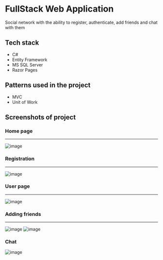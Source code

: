 # FullStack Web Application
Social network with the ability to register, authenticate, add friends and chat with them
## Tech stack
+ C#
+ Entity Framework
+ MS SQL Server
+ Razor Pages
## Patterns used in the project
+ MVC
+ Unit of Work
## Screenshots of project
### Home page
____
![image](https://user-images.githubusercontent.com/101967111/219098561-5e188c44-fe88-4125-b91a-d490c8a23a56.png)
### Registration
____
![image](https://user-images.githubusercontent.com/101967111/219098927-bfd4be04-dec6-4ef3-8a0a-5f9f78951472.png)
### User page
____
![image](https://user-images.githubusercontent.com/101967111/219099015-1d8d56fe-9ba5-4c49-9055-4c8d87bb4a1b.png)
### Adding friends
____
![image](https://user-images.githubusercontent.com/101967111/219099731-68b82d69-fc25-40d3-bfbf-355a78bbc71b.png)
![image](https://user-images.githubusercontent.com/101967111/219099811-3fa321b5-a70c-41bb-bae1-3f75abc9fb4a.png)

### Chat
![image](https://user-images.githubusercontent.com/101967111/219101815-da21d2ae-19e5-4295-bb2a-c81d73ffad8d.png)
